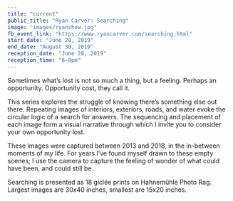 ```yaml
---
title: "current"
public_title: "Ryan Carver: Searching"
image: "images/ryanshow.jpg"
fb_event_link: "https://www.ryancarver.com/searching.html"
start_date: "June 28, 2019"
end_date: "August 30, 2019"
reception_date: "June 28, 2019"
reception_time: "6–9pm"
---
```

Sometimes what’s lost is not so much a thing, but a feeling.
Perhaps an opportunity. Opportunity cost, they call it.

This series explores the struggle of knowing there’s something else out there. Repeating images of interiors, exteriors, roads, and water evoke the circular logic of a search for answers. The sequencing and placement of each image form a visual narrative through which I invite you to consider your own opportunity lost.

These images were captured between 2013 and 2018, in the in-between moments of my life. For years I’ve found myself drawn to these empty scenes; I use the camera to capture the feeling of wonder of what could have been, and could still be.

Searching is presented as 18 giclée prints on Hahnemühle Photo Rag. Largest images are 30x40 inches, smallest are 15x20 inches.
